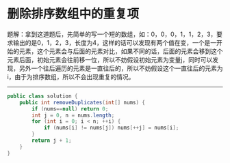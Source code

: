 # 删除排序数组中的重复项 

题解：拿到这道题后，先简单的写一个短的数组，如：0，0，0，1，1，2，3，要求输出的是0，1，2，3，长度为4，这样的话可以发现有两个值在变，一个是一开始的元素，这个元素会与后面的元素对比，如果不同的话，后面的元素会移到这个元素后面，初始元素会往前移一位，所以不妨假设初始元素为变量j，同时可以发现，另外一个往后遍历的元素是一直往后的，所以不妨假设这个一直往后的元素为i，由于为排序数组，所以不会出现重复的情况。

------

```Java
public class solution {
    public int removeDuplicates(int[] nums) {
        if (nums==null) return 0;
        int j = 0, n = nums.length;
        for (int i = 0; i < n; ++i) {
            if (nums[i] != nums[j]) nums[++j] = nums[i];
        }
        return j + 1;
    }
}

```

